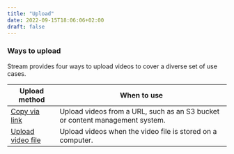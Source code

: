 ```yaml
---
title: "Upload"
date: 2022-09-15T18:06:06+02:00
draft: false
---
```


### Ways to upload
Stream provides four ways to upload videos to cover a diverse set of use cases.

| Upload method                                                              | When to use            |
| --------------------------------- | -------------------- |
| [Copy via link](/stream/uploading-videos/upload-via-link/)                 | Upload videos from a URL, such as an S3 bucket or content management system.   |
| [Upload video file](/)           | Upload videos when the video file is stored on a computer. |